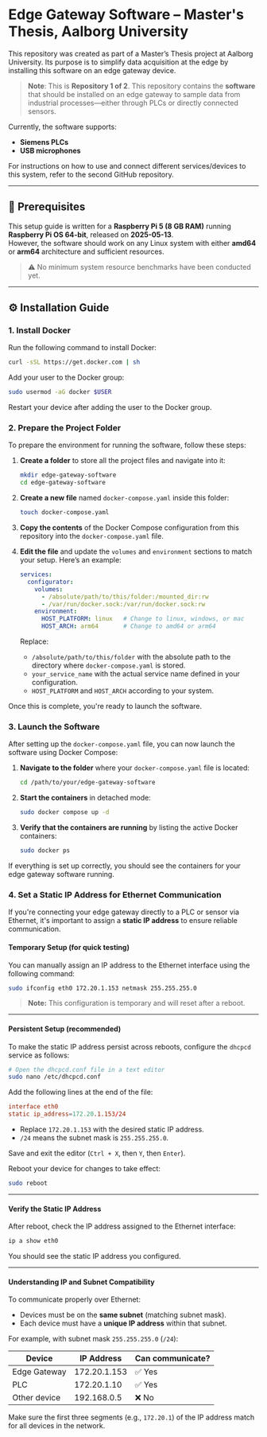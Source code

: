 # Edge Gateway Software – Master's Thesis, Aalborg University

This repository was created as part of a Master’s Thesis project at Aalborg University. Its purpose is to simplify data acquisition at the edge by installing this software on an edge gateway device.

> **Note**: This is **Repository 1 of 2**. This repository contains the **software** that should be installed on an edge gateway to sample data from industrial processes—either through PLCs or directly connected sensors.

Currently, the software supports:
- **Siemens PLCs**
- **USB microphones**

For instructions on how to use and connect different services/devices to this system, refer to the second GitHub repository.

---

## 🧰 Prerequisites

This setup guide is written for a **Raspberry Pi 5 (8 GB RAM)** running **Raspberry Pi OS 64-bit**, released on **2025-05-13**.  
However, the software should work on any Linux system with either **amd64** or **arm64** architecture and sufficient resources.

> ⚠️ No minimum system resource benchmarks have been conducted yet.

---

## ⚙️ Installation Guide

### 1. Install Docker

Run the following command to install Docker:

```bash
curl -sSL https://get.docker.com | sh
```

Add your user to the Docker group:

```bash
sudo usermod -aG docker $USER
```

Restart your device after adding the user to the Docker group.

### 2. Prepare the Project Folder

To prepare the environment for running the software, follow these steps:

1. **Create a folder** to store all the project files and navigate into it:

    ```bash
    mkdir edge-gateway-software
    cd edge-gateway-software
    ```

2. **Create a new file** named `docker-compose.yaml` inside this folder:

    ```bash
    touch docker-compose.yaml
    ```

3. **Copy the contents** of the Docker Compose configuration from this repository into the `docker-compose.yaml` file.

4. **Edit the file** and update the `volumes` and `environment` sections to match your setup. Here’s an example:

    ```yaml
    services:
      configurator:
        volumes:
          - /absolute/path/to/this/folder:/mounted_dir:rw
          - /var/run/docker.sock:/var/run/docker.sock:rw
        environment:
          HOST_PLATFORM: linux   # Change to linux, windows, or mac
          HOST_ARCH: arm64       # Change to amd64 or arm64
    ```

    Replace:
    - `/absolute/path/to/this/folder` with the absolute path to the directory where `docker-compose.yaml` is stored.
    - `your_service_name` with the actual service name defined in your configuration.
    - `HOST_PLATFORM` and `HOST_ARCH` according to your system.

Once this is complete, you're ready to launch the software.

### 3. Launch the Software

After setting up the `docker-compose.yaml` file, you can now launch the software using Docker Compose:

1. **Navigate to the folder** where your `docker-compose.yaml` file is located:

    ```bash
    cd /path/to/your/edge-gateway-software
    ```

2. **Start the containers** in detached mode:

    ```bash
    sudo docker compose up -d
    ```

3. **Verify that the containers are running** by listing the active Docker containers:

    ```bash
    sudo docker ps
    ```

If everything is set up correctly, you should see the containers for your edge gateway software running.


### 4. Set a Static IP Address for Ethernet Communication

If you're connecting your edge gateway directly to a PLC or sensor via Ethernet, it's important to assign a **static IP address** to ensure reliable communication.

#### Temporary Setup (for quick testing)

You can manually assign an IP address to the Ethernet interface using the following command:

```bash
sudo ifconfig eth0 172.20.1.153 netmask 255.255.255.0
````

> **Note:** This configuration is temporary and will reset after a reboot.

---

#### Persistent Setup (recommended)

To make the static IP address persist across reboots, configure the `dhcpcd` service as follows:

```bash
# Open the dhcpcd.conf file in a text editor
sudo nano /etc/dhcpcd.conf
```

Add the following lines at the end of the file:

```conf
interface eth0
static ip_address=172.20.1.153/24
```

* Replace `172.20.1.153` with the desired static IP address.
* `/24` means the subnet mask is `255.255.255.0`.

Save and exit the editor (`Ctrl + X`, then `Y`, then `Enter`).

Reboot your device for changes to take effect:

```bash
sudo reboot
```

---

#### Verify the Static IP Address

After reboot, check the IP address assigned to the Ethernet interface:

```bash
ip a show eth0
```

You should see the static IP address you configured.

---

#### Understanding IP and Subnet Compatibility

To communicate properly over Ethernet:

* Devices must be on the **same subnet** (matching subnet mask).
* Each device must have a **unique IP address** within that subnet.

For example, with subnet mask `255.255.255.0` (`/24`):

| Device       | IP Address   | Can communicate? |
| ------------ | ------------ | ---------------- |
| Edge Gateway | 172.20.1.153 | ✅ Yes            |
| PLC          | 172.20.1.10  | ✅ Yes            |
| Other device | 192.168.0.5  | ❌ No             |

Make sure the first three segments (e.g., `172.20.1`) of the IP address match for all devices in the network.


